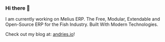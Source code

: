 ### Hi there 👋

I am currently working on Melius ERP. The Free, Modular, Extendable and Open-Source ERP for the Fish Industry. Built With Modern Technologies.

Check out my blog at: [andries.io](https://andries.io/)!
